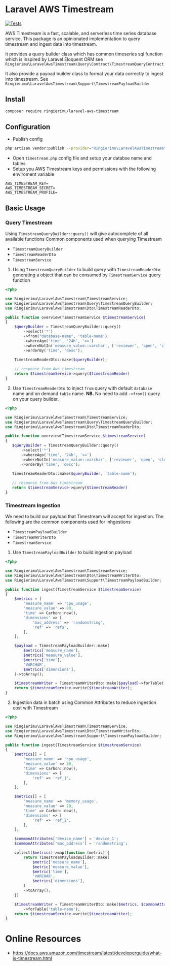# Laravel AWS Timestream

[![Tests](https://github.com/RingierIMU/laravel-aws-timestream/actions/workflows/run-tests.yml/badge.svg)](https://github.com/RingierIMU/laravel-aws-timestream/actions/workflows/run-tests.yml)

AWS Timestream is a fast, scalable, and serverless time series database service.
This package is an opinionated implementation to query timestream and ingest data into timestream.

It provides a query builder class which has common timeseries sql function which is inspired by Laravel Eloquent ORM see ` Ringierimu\LaravelAwsTimestream\Query\Contract\TimestreamQueryContract`

It also provide a payoad builder class to format your data correctly to ingest into timestream. See `Ringierimu\LaravelAwsTimestream\Support\TimestreamPayloadBuilder`

## Install
```bash
composer require ringierimu/laravel-aws-timestream
```

## Configuration
- Publish config
```bash
php artisan vendor:publish --provider="Ringierimu\LaravelAwsTimestream\TimestreamServiceProvider" --tag="timestream-config"
```
- Open `timestream.php` config file and setup your databse name and tables
- Setup you AWS Timestream keys and permissions with the following enviroment variable
```
AWS_TIMESTREAM_KEY=
AWS_TIMESTREAM_SECRET=
AWS_TIMESTREAM_PROFILE=
```

## Basic Usage
### Query Timestream
Using `TimestreamQueryBuilder::query()` will give autocomplete of all available functions
Common components used when querying Timestream 
- `TimestreamQueryBuilder` 
- `TimestreamReaderDto`
- `TimestreamService`

1. Using `TimestreamQueryBuilder` to build query with `TimestreamReaderDto` generating a object that can be consumed by `TimestreamService` query function

```php
<?php

use Ringierimu\LaravelAwsTimestream\TimestreamService;
use Ringierimu\LaravelAwsTimestream\Query\TimestreamQueryBuilder;
use Ringierimu\LaravelAwsTimestream\Dto\TimestreamReaderDto;

public function overview(TimestreamService $timestreamService)
{
    $queryBuilder = TimestreamQueryBuilder::query()
        ->select('*')
        ->from("database-name", 'table-name')
        ->whereAgo('time', '24h', '>=')
        ->whereNotIn('measure_value::varchar', ['reviewer', 'open', 'closed'])
        ->orderBy('time', 'desc');
    
    TimestreamReaderDto::make($queryBuilder);

    // response from Aws timestream
    return $timestreamService->query($timestreamReader)
}
```

2. Use `TimestreamReaderDto` to inject `from` query with default `database` name and on demand `table` name. **NB.** No need to add `->from()` query on your query builder.
 ```php
<?php

use Ringierimu\LaravelAwsTimestream\TimestreamService;
use Ringierimu\LaravelAwsTimestream\Query\TimestreamQueryBuilder;
use Ringierimu\LaravelAwsTimestream\Dto\TimestreamReaderDto;

public function overview(TimestreamService $timestreamService)
{
    $queryBuilder = TimestreamQueryBuilder::query()
        ->select('*')
        ->whereAgo('time', '24h', '>=')
        ->whereNotIn('measure_value::varchar', ['reviewer', 'open', 'closed'])
        ->orderBy('time', 'desc');
    
    TimestreamReaderDto::make($queryBuilder, 'table-name');

    // response from Aws timestream
    return $timestreamService->query($timestreamReader)
}
```
### Timestream Ingestion
We need to build our payload that Timestream will accept for ingestion. The following are the common components used for inhgestions
- `TimestreamPayloadBuilder`
- `TimestreamWriterDto`
- `TimestreamService`

1. Use `TimestreamPayloadBuilder` to build ingestion payload
```php
<?php

use Ringierimu\LaravelAwsTimestream\TimestreamService;
use Ringierimu\LaravelAwsTimestream\Dto\TimestreamWriterDto;
use Ringierimu\LaravelAwsTimestream\Support\TimestreamPayloadBuilder;

public function ingest(TimestreamService $timestreamService)
{
    $metrics = [
        'measure_name' => 'cpu_usage',
        'measure_value' => 80,
        'time' => Carbon::now(),
        'dimensions' => [
            'mac_address' => 'randomstring',
            'ref' => 'refs',
        ],
    ];

    $payload = TimestreamPayloadBuilder::make(
        $metrics['measure_name'],
        $metrics['measure_value'],
        $metrics['time'],
        'VARCHAR',
        $metrics['dimensions'],
    )->toArray();

    $timestreamWriter = TimestreamWriterDto::make($payload)->forTable('table-name');
    return $timestreamService->write($timestreamWriter);
}
```

2. Ingestion data in batch using Common Attributes to reduce ingestion cost with Timestream

```php
<?php

use Ringierimu\LaravelAwsTimestream\TimestreamService;
use Ringierimu\LaravelAwsTimestream\Dto\TimestreamWriterDto;
use Ringierimu\LaravelAwsTimestream\Support\TimestreamPayloadBuilder;

public function ingest(TimestreamService $timestreamService)
{
    $metrics[] = [
        'measure_name' => 'cpu_usage',
        'measure_value' => 80,
        'time' => Carbon::now(),
        'dimensions' => [
            'ref' => 'ref_1',
        ],
    ];

    $metrics[] = [
        'measure_name' => 'memory_usage',
        'measure_value' => 20,
        'time' => Carbon::now(),
        'dimensions' => [
            'ref' => 'ref_2',
        ],
    ];

    $commonAttributes['device_name'] = 'device_1';
    $commonAttributes['mac_address'] = 'randomstring';

    collect($metrics)->map(function (metric) {
        return TimestreamPayloadBuilder::make(
            $metric['measure_name'],
            $metric['measure_value'],
            $metric['time'],
            'VARCHAR',
            $metrics['dimensions'],
        )
        ->toArray();
    })

    $timestreamWriter = TimestreamWriterDto::make($metrics, $commonAttributes)
        ->forTable('table-name');
    return $timestreamService->write($timestreamWriter);
}
```

# Online Resources
- https://docs.aws.amazon.com/timestream/latest/developerguide/what-is-timestream.html

